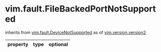 vim.fault.FileBackedPortNotSupported
====================================
inherits from [vim.fault.DeviceNotSupported](docs/vim.fault.DeviceNotSupported.md)
as of [vim.version.version2](docs/vim.version.md)

| property | type | optional |
|:---------|:-----|:---------|
